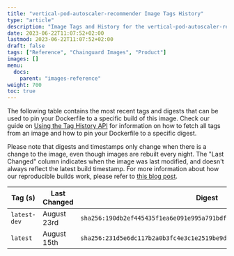 ```yaml
---
title: "vertical-pod-autoscaler-recommender Image Tags History"
type: "article"
description: "Image Tags and History for the vertical-pod-autoscaler-recommender Chainguard Image"
date: 2023-06-22T11:07:52+02:00
lastmod: 2023-06-22T11:07:52+02:00
draft: false
tags: ["Reference", "Chainguard Images", "Product"]
images: []
menu:
  docs:
    parent: "images-reference"
weight: 700
toc: true
---
```


The following table contains the most recent tags and digests that can be used to pin your Dockerfile to a specific build of this image. Check our guide on [Using the Tag History API](/chainguard/chainguard-images/using-the-tag-history-api/) for information on how to fetch all tags from an image and how to pin your Dockerfile to a specific digest.

Please note that digests and timestamps only change when there is a change to the image, even though images are rebuilt every night. The "Last Changed" column indicates when the image was last modified, and doesn't always reflect the latest build timestamp. For more information about how our reproducible builds work, please refer to [this blog post](https://www.chainguard.dev/unchained/reproducing-chainguards-reproducible-image-builds).

| Tag (s)       | Last Changed | Digest                                                                    |
|---------------|--------------|---------------------------------------------------------------------------|
|  `latest-dev` | August 23rd  | `sha256:190db2ef445435f1ea6e091e995a791bdff42188f0148f86b9a87e2337315406` |
|  `latest`     | August 15th  | `sha256:231d5e6dc117b2a0b3fc4e3c1e2519be9ddd6d197f6be63fbe687ad854841c6b` |
